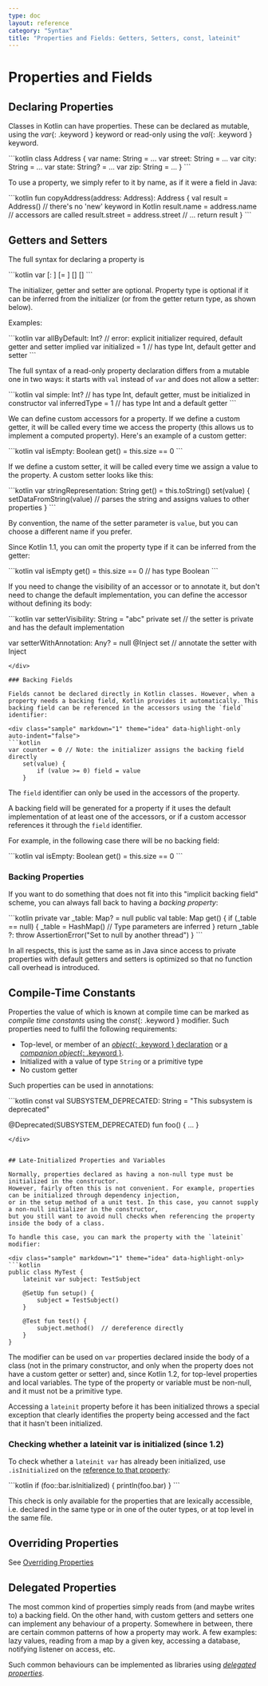 ```yaml
---
type: doc
layout: reference
category: "Syntax"
title: "Properties and Fields: Getters, Setters, const, lateinit"
---
```


# Properties and Fields

## Declaring Properties

Classes in Kotlin can have properties.
These can be declared as mutable, using the *var*{: .keyword } keyword or read-only using the *val*{: .keyword } keyword.

<div class="sample" markdown="1" theme="idea" data-highlight-only>
```kotlin
class Address {
    var name: String = ...
    var street: String = ...
    var city: String = ...
    var state: String? = ...
    var zip: String = ...
}
```
</div>

To use a property, we simply refer to it by name, as if it were a field in Java:

<div class="sample" markdown="1" theme="idea" data-highlight-only>
```kotlin
fun copyAddress(address: Address): Address {
    val result = Address() // there's no 'new' keyword in Kotlin
    result.name = address.name // accessors are called
    result.street = address.street
    // ...
    return result
}
```
</div>

## Getters and Setters

The full syntax for declaring a property is

<div class="sample" markdown="1" theme="idea" data-highlight-only auto-indent="false">
```kotlin
var <propertyName>[: <PropertyType>] [= <property_initializer>]
    [<getter>]
    [<setter>]
```
</div>

The initializer, getter and setter are optional. Property type is optional if it can be inferred from the initializer
(or from the getter return type, as shown below).

Examples:

<div class="sample" markdown="1" theme="idea" data-highlight-only auto-indent="false">
```kotlin
var allByDefault: Int? // error: explicit initializer required, default getter and setter implied
var initialized = 1 // has type Int, default getter and setter
```
</div>

The full syntax of a read-only property declaration differs from a mutable one in two ways: it starts with `val` instead of `var` and does not allow a setter:

<div class="sample" markdown="1" theme="idea" data-highlight-only auto-indent="false">
```kotlin
val simple: Int? // has type Int, default getter, must be initialized in constructor
val inferredType = 1 // has type Int and a default getter
```
</div>

We can define custom accessors for a property. If we define a custom getter, it will be called every time we access
the property (this allows us to implement a computed property). Here's an example of a custom getter:

<div class="sample" markdown="1" theme="idea" data-highlight-only auto-indent="false">
```kotlin
val isEmpty: Boolean
    get() = this.size == 0
```
</div>

If we define a custom setter, it will be called every time we assign a value to the property. A custom setter looks like this:

<div class="sample" markdown="1" theme="idea" data-highlight-only auto-indent="false">
```kotlin
var stringRepresentation: String
    get() = this.toString()
    set(value) {
        setDataFromString(value) // parses the string and assigns values to other properties
    }
```
</div>

By convention, the name of the setter parameter is `value`, but you can choose a different name if you prefer.

Since Kotlin 1.1, you can omit the property type if it can be inferred from the getter:

<div class="sample" markdown="1" theme="idea" data-highlight-only>
```kotlin
val isEmpty get() = this.size == 0  // has type Boolean
```
</div>

If you need to change the visibility of an accessor or to annotate it, but don't need to change the default implementation,
you can define the accessor without defining its body:

<div class="sample" markdown="1" theme="idea" data-highlight-only auto-indent="false">
```kotlin
var setterVisibility: String = "abc"
    private set // the setter is private and has the default implementation

var setterWithAnnotation: Any? = null
    @Inject set // annotate the setter with Inject
```
</div>

### Backing Fields

Fields cannot be declared directly in Kotlin classes. However, when a property needs a backing field, Kotlin provides it automatically. This backing field can be referenced in the accessors using the `field` identifier:

<div class="sample" markdown="1" theme="idea" data-highlight-only auto-indent="false">
```kotlin
var counter = 0 // Note: the initializer assigns the backing field directly
    set(value) {
        if (value >= 0) field = value
    }
```
</div>

The `field` identifier can only be used in the accessors of the property.

A backing field will be generated for a property if it uses the default implementation of at least one of the accessors, or if a custom accessor references it through the `field` identifier.

For example, in the following case there will be no backing field:

<div class="sample" markdown="1" theme="idea" data-highlight-only auto-indent="false">
```kotlin
val isEmpty: Boolean
    get() = this.size == 0
```
</div>

### Backing Properties

If you want to do something that does not fit into this "implicit backing field" scheme, you can always fall back to having a *backing property*:

<div class="sample" markdown="1" theme="idea" data-highlight-only auto-indent="false">
```kotlin
private var _table: Map<String, Int>? = null
public val table: Map<String, Int>
    get() {
        if (_table == null) {
            _table = HashMap() // Type parameters are inferred
        }
        return _table ?: throw AssertionError("Set to null by another thread")
    }
```
</div>

In all respects, this is just the same as in Java since access to private properties with default getters and setters is optimized so that no function call overhead is introduced.


## Compile-Time Constants

Properties the value of which is known at compile time can be marked as _compile time constants_ using the *const*{: .keyword } modifier.
Such properties need to fulfil the following requirements:

  * Top-level, or member of an [*object*{: .keyword } declaration](object-declarations.html#object-declarations) or [a *companion object*{: .keyword }](object-declarations.html#companion-objects).
  * Initialized with a value of type `String` or a primitive type
  * No custom getter

Such properties can be used in annotations:

<div class="sample" markdown="1" theme="idea" data-highlight-only>
```kotlin
const val SUBSYSTEM_DEPRECATED: String = "This subsystem is deprecated"

@Deprecated(SUBSYSTEM_DEPRECATED) fun foo() { ... }
```
</div>


## Late-Initialized Properties and Variables

Normally, properties declared as having a non-null type must be initialized in the constructor.
However, fairly often this is not convenient. For example, properties can be initialized through dependency injection,
or in the setup method of a unit test. In this case, you cannot supply a non-null initializer in the constructor,
but you still want to avoid null checks when referencing the property inside the body of a class.

To handle this case, you can mark the property with the `lateinit` modifier:

<div class="sample" markdown="1" theme="idea" data-highlight-only>
```kotlin
public class MyTest {
    lateinit var subject: TestSubject

    @SetUp fun setup() {
        subject = TestSubject()
    }

    @Test fun test() {
        subject.method()  // dereference directly
    }
}
```
</div>

The modifier can be used on `var` properties declared inside the body of a class (not in the primary constructor, and only
when the property does not have a custom getter or setter) and, since Kotlin 1.2, for top-level properties and 
local variables. The type of the property or variable must be non-null, and it must not be a primitive type.

Accessing a `lateinit` property before it has been initialized throws a special exception that clearly identifies the property
being accessed and the fact that it hasn't been initialized.

### Checking whether a lateinit var is initialized (since 1.2)

To check whether a `lateinit var` has already been initialized, use `.isInitialized` on 
the [reference to that property](reflection.html#property-references):

<div class="sample" markdown="1" theme="idea" data-highlight-only>
```kotlin
if (foo::bar.isInitialized) {
    println(foo.bar)
}
```
</div>

This check is only available for the properties that are lexically accessible, i.e. declared in the same type or in one of
the outer types, or at top level in the same file.

## Overriding Properties

See [Overriding Properties](classes.html#overriding-properties)

## Delegated Properties
  
The most common kind of properties simply reads from (and maybe writes to) a backing field. 
On the other hand, with custom getters and setters one can implement any behaviour of a property.
Somewhere in between, there are certain common patterns of how a property may work. A few examples: lazy values,
reading from a map by a given key, accessing a database, notifying listener on access, etc.

Such common behaviours can be implemented as libraries using [_delegated properties_](delegated-properties.html).
